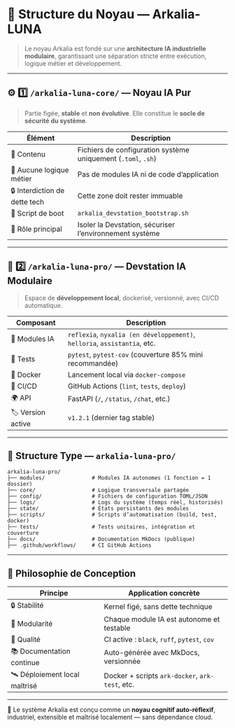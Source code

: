 # 🧬 Structure du Noyau — Arkalia-LUNA

> Le noyau Arkalia est fondé sur une **architecture IA industrielle modulaire**, garantissant une séparation stricte entre exécution, logique métier et développement.

---

## ⚙️ 1️⃣ `/arkalia-luna-core/` — Noyau IA Pur

> Partie figée, **stable** et **non évolutive**. Elle constitue le **socle de sécurité du système**.

| Élément                        | Description                                                   |
|-------------------------------|---------------------------------------------------------------|
| 📁 Contenu                    | Fichiers de configuration système uniquement (`.toml`, `.sh`) |
| 🚫 Aucune logique métier      | Pas de modules IA ni de code d’application                   |
| 🔒 Interdiction de dette tech | Cette zone doit rester immuable                              |
| 🚀 Script de boot             | `arkalia_devstation_bootstrap.sh`                            |
| 🧱 Rôle principal              | Isoler la Devstation, sécuriser l’environnement système      |

---

## 🧠 2️⃣ `/arkalia-luna-pro/` — Devstation IA Modulaire

> Espace de **développement local**, dockerisé, versionné, avec CI/CD automatique.

| Composant         | Description                                             |
|------------------|---------------------------------------------------------|
| 🧩 Modules IA     | `reflexia`, `nyxalia (en développement)`, `helloria`, `assistantia`, etc. |
| 🧪 Tests          | `pytest`, `pytest-cov` (couverture 85% mini recommandée)|
| 🐳 Docker         | Lancement local via `docker-compose`                   |
| 🚦 CI/CD          | GitHub Actions (`lint`, `tests`, `deploy`)             |
| 🌍 API            | FastAPI (`/`, `/status`, `/chat`, etc.)                |
| 🏷 Version active | `v1.2.1` (dernier tag stable)                          |

---

## 📁 Structure Type — `arkalia-luna-pro/`

```
arkalia-luna-pro/
├── modules/               # Modules IA autonomes (1 fonction = 1 dossier)
├── core/                  # Logique transversale partagée
├── config/                # Fichiers de configuration TOML/JSON
├── logs/                  # Logs du système (temps réel, historisés)
├── state/                 # États persistants des modules
├── scripts/               # Scripts d’automatisation (build, test, docker)
├── tests/                 # Tests unitaires, intégration et couverture
├── docs/                  # Documentation MkDocs (publique)
├── .github/workflows/     # CI GitHub Actions
```

---

## 🧩 Philosophie de Conception

| Principe                     | Application concrète                          |
|-----------------------------|-----------------------------------------------|
| 🔒 Stabilité                 | Kernel figé, sans dette technique              |
| 🧠 Modularité                | Chaque module IA est autonome et testable     |
| 🧪 Qualité                   | CI active : `black`, `ruff`, `pytest`, `cov`  |
| 📚 Documentation continue   | Auto-générée avec MkDocs, versionnée          |
| 🛰 Déploiement local maîtrisé | Docker + scripts `ark-docker`, `ark-test`, etc.|

---

🧠 Le système Arkalia est conçu comme un **noyau cognitif auto-réflexif**, industriel, extensible et maîtrisé localement — sans dépendance cloud.

